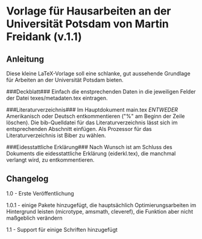 Vorlage für Hausarbeiten an der Universität Potsdam von Martin Freidank (v.1.1)
===============================================================================
    
Anleitung
---------
Diese kleine LaTeX-Vorlage soll eine schlanke, gut aussehende Grundlage für Arbeiten an der Universität Potsdam bieten.

###Deckblatt###
Einfach die enstprechenden Daten in die jeweiligen Felder der Datei texes/metadaten.tex eintragen.

###Literaturverzeichnis###
Im Hauptdokument main.tex _ENTWEDER_ Amerikanisch oder Deutsch entkommentieren ("%" am Beginn der Zeile löschen).
Die bib-Quelldatei für das Literaturverzeichnis lässt sich im entsprechenden Abschnitt einfügen.
Als Prozessor für das Literaturverzeichnis ist Biber zu wählen.

###Eidesstattliche Erklärung###
Nach Wunsch ist am Schluss des Dokuments die eidesstattliche Erklärung (eiderkl.tex), die manchmal verlangt wird, zu entkommentieren.
	
Changelog
---------
1.0 - Erste Veröffentlichung

1.0.1 - einige Pakete hinzugefügt, die hauptsächlich Optimierungsarbeiten im Hintergrund leisten (microtype, amsmath, cleveref), die Funktion aber nicht maßgeblich verändern

1.1 - Support für einige Schriften hinzugefügt
